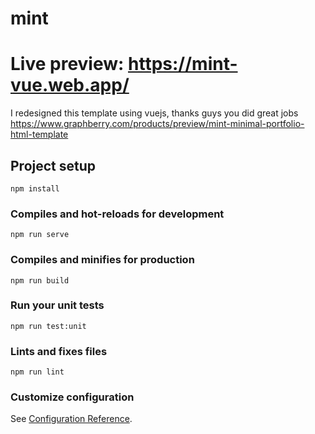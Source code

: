 # mint
# Live preview: https://mint-vue.web.app/

I redesigned this template using vuejs, thanks guys you did great jobs
https://www.graphberry.com/products/preview/mint-minimal-portfolio-html-template

## Project setup
```
npm install
```

### Compiles and hot-reloads for development
```
npm run serve
```

### Compiles and minifies for production
```
npm run build
```

### Run your unit tests
```
npm run test:unit
```

### Lints and fixes files
```
npm run lint
```

### Customize configuration
See [Configuration Reference](https://cli.vuejs.org/config/).
